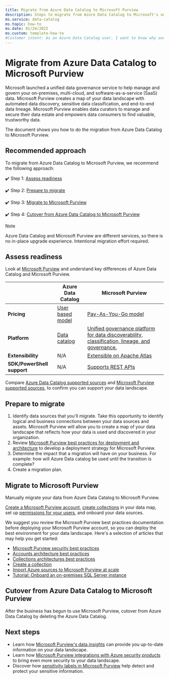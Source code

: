 ```yaml
---
title: Migrate from Azure Data Catalog to Microsoft Purview
description: Steps to migrate from Azure Data Catalog to Microsoft's unified data governance service--Microsoft Purview.
ms.service: data-catalog
ms.topic: how-to 
ms.date: 01/24/2022
ms.custom: template-how-to
#Customer intent: As an Azure Data Catalog user, I want to know why and how to migrate to Microsoft Purview so that I can use the best tools to manage my data.
---
```


# Migrate from Azure Data Catalog to Microsoft Purview

Microsoft launched a unified data governance service to help manage and govern your on-premises, multi-cloud, and software-as-a-service (SaaS) data. Microsoft Purview creates a map of your data landscape with automated data discovery, sensitive data classification, and end-to-end data lineage. Microsoft Purview enables data curators to manage and secure their data estate and empowers data consumers to find valuable, trustworthy data. 

The document shows you how to do the migration from Azure Data Catalog to Microsoft Purview. 

## Recommended approach

To migrate from Azure Data Catalog to Microsoft Purview, we recommend the following approach:

:heavy_check_mark: Step 1: [Assess readiness](#assess-readiness)

:heavy_check_mark: Step 2: [Prepare to migrate](#prepare-to-migrate)

:heavy_check_mark: Step 3: [Migrate to Microsoft Purview](#migrate-to-microsoft-purview)

:heavy_check_mark: Step 4: [Cutover from Azure Data Catalog to Microsoft Purview](#cutover-from-azure-data-catalog-to-microsoft-purview)

> [!NOTE]
> Azure Data Catalog and Microsoft Purview are different services, so there is no in-place upgrade experience. Intentional migration effort required.

## Assess readiness

Look at [Microsoft Purview](https://azure.microsoft.com/services/purview/) and understand key differences of Azure Data Catalog and Microsoft Purview.

||Azure Data Catalog  |Microsoft Purview |
|---------|---------|---------|
|**Pricing**    |[User based model](https://azure.microsoft.com/pricing/details/data-catalog/)      |[Pay-As-You-Go model](https://azure.microsoft.com/pricing/details/azure-purview/)       |
|**Platform**    |[Data catalog](overview.md)     |[Unified governance platform for data discoverability, classification, lineage, and governance.](../purview/purview-connector-overview.md)        |
|**Extensibility** |N/A  |[Extensible on Apache Atlas](../purview/tutorial-purview-tools.md)|
|**SDK/PowerShell support** |N/A |[Supports REST APIs](/rest/api/purview/) |

Compare [Azure Data Catalog supported sources](data-catalog-dsr.md) and [Microsoft Purview supported sources](../purview/purview-connector-overview.md), to confirm you can support your data landscape.

## Prepare to migrate

1. Identify data sources that you'll migrate.
    Take this opportunity to identify logical and business connections between your data sources and assets. Microsoft Purview will allow you to create a map of your data landscape that reflects how your data is used and discovered in your organization.
1. Review [Microsoft Purview best practices for deployment and architecture](../purview/deployment-best-practices.md) to develop a deployment strategy for Microsoft Purview.
1. Determine the impact that a migration will have on your business. 
    For example: how will Azure Data catalog be used until the transition is complete?
1. Create a migration plan.

## Migrate to Microsoft Purview

Manually migrate your data from Azure Data Catalog to Microsoft Purview.

[Create a Microsoft Purview account](../purview/create-catalog-portal.md), [create collections](../purview/create-catalog-portal.md) in your data map, set up [permissions for your users](../purview/catalog-permissions.md), and onboard your data sources.
    
We suggest you review the Microsoft Purview best practices documentation before deploying your Microsoft Purview account, so you can deploy the best environment for your data landscape.
Here's a selection of articles that may help you get started:
- [Microsoft Purview security best practices](../purview/concept-best-practices-security.md)
- [Accounts architecture best practices](../purview/concept-best-practices-accounts.md)
- [Collections architectures best practices](../purview/concept-best-practices-collections.md)
- [Create a collection](../purview/quickstart-create-collection.md)
- [Import Azure sources to Microsoft Purview at scale](../purview/tutorial-data-sources-readiness.md)
- [Tutorial: Onboard an on-premises SQL Server instance](../purview/tutorial-register-scan-on-premises-sql-server.md)

## Cutover from Azure Data Catalog to Microsoft Purview

After the business has begun to use Microsoft Purview, cutover from Azure Data Catalog by deleting the Azure Data Catalog.  

## Next steps
- Learn how [Microsoft Purview's data insights](../purview/concept-insights.md) can provide you up-to-date information on your data landscape.
- Learn how [Microsoft Purview integrations with Azure security products](../purview/how-to-integrate-with-azure-security-products.md) to bring even more security to your data landscape.
- Discover how [sensitivity labels in Microsoft Purview](../purview/create-sensitivity-label.md) help detect and protect your sensitive information.
